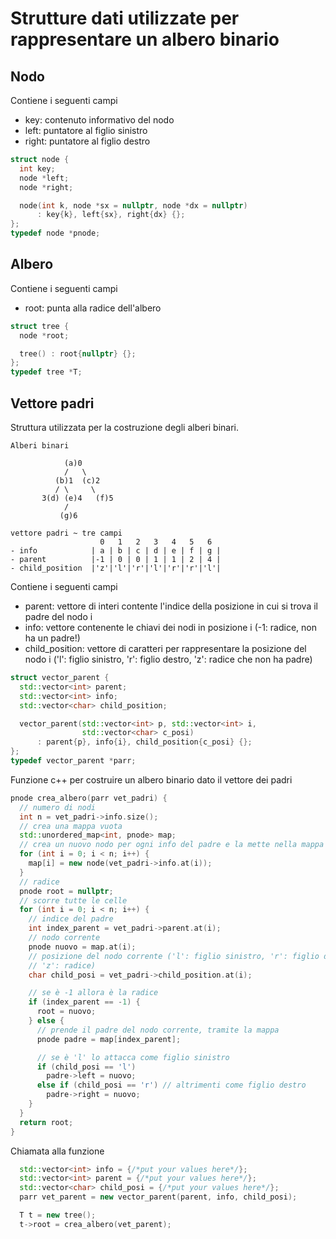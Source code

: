 # Strutture dati utilizzate per rappresentare un albero binario

## Nodo 

Contiene i seguenti campi

- key: contenuto informativo del nodo
- left: puntatore al figlio sinistro
- right: puntatore al figlio destro

```c++
struct node {
  int key;
  node *left;
  node *right;

  node(int k, node *sx = nullptr, node *dx = nullptr)
      : key{k}, left{sx}, right{dx} {};
};
typedef node *pnode;
```

## Albero

Contiene i seguenti campi

- root: punta alla radice dell'albero

```c++
struct tree {
  node *root;

  tree() : root{nullptr} {};
};
typedef tree *T;
```

## Vettore padri

Struttura utilizzata per la costruzione degli alberi binari. 

```
Alberi binari

            (a)0
            /   \
          (b)1  (c)2
          / \     \
       3(d) (e)4   (f)5
            /
           (g)6

vettore padri ~ tre campi
                    0   1   2   3   4   5   6 
- info            | a | b | c | d | e | f | g |
- parent          |-1 | 0 | 0 | 1 | 1 | 2 | 4 |
- child_position  |'z'|'l'|'r'|'l'|'r'|'r'|'l'|
```


Contiene i seguenti campi

- parent: vettore di interi contente l'indice della posizione in cui si trova il padre del nodo i
- info: vettore contenente le chiavi dei nodi in posizione i (-1: radice, non ha un padre!)
- child_position: vettore di caratteri per rappresentare la posizione del nodo i ('l': figlio sinistro, 'r': figlio destro, 'z': radice che non ha padre)

```c++
struct vector_parent {
  std::vector<int> parent;
  std::vector<int> info;
  std::vector<char> child_position;

  vector_parent(std::vector<int> p, std::vector<int> i,
                std::vector<char> c_posi)
      : parent{p}, info{i}, child_position{c_posi} {};
};
typedef vector_parent *parr;
```

Funzione c++ per costruire un albero binario dato il vettore dei padri

```c++
pnode crea_albero(parr vet_padri) {
  // numero di nodi
  int n = vet_padri->info.size();
  // crea una mappa vuota
  std::unordered_map<int, pnode> map;
  // crea un nuovo nodo per ogni info del padre e la mette nella mappa
  for (int i = 0; i < n; i++) {
    map[i] = new node(vet_padri->info.at(i));
  }
  // radice
  pnode root = nullptr;
  // scorre tutte le celle
  for (int i = 0; i < n; i++) {
    // indice del padre
    int index_parent = vet_padri->parent.at(i);
    // nodo corrente
    pnode nuovo = map.at(i);
    // posizione del nodo corrente ('l': figlio sinistro, 'r': figlio destro,
    // 'z': radice)
    char child_posi = vet_padri->child_position.at(i);

    // se è -1 allora è la radice
    if (index_parent == -1) {
      root = nuovo;
    } else {
      // prende il padre del nodo corrente, tramite la mappa
      pnode padre = map[index_parent];

      // se è 'l' lo attacca come figlio sinistro
      if (child_posi == 'l')
        padre->left = nuovo;
      else if (child_posi == 'r') // altrimenti come figlio destro
        padre->right = nuovo;
    }
  }
  return root;
}
```

Chiamata alla funzione

```c++
  std::vector<int> info = {/*put your values here*/};
  std::vector<int> parent = {/*put your values here*/};
  std::vector<char> child_posi = {/*put your values here*/};
  parr vet_parent = new vector_parent(parent, info, child_posi);

  T t = new tree();
  t->root = crea_albero(vet_parent);

```